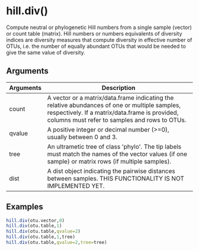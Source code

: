 # hill.div()

Compute neutral or phylogenetic Hill numbers from a single sample (vector) or count table (matrix). Hill numbers or numbers equivalents of diversity indices are diversity measures that compute diversity in effective number of OTUs, i.e. the number of equally abundant OTUs that would be needed to give the same value of diversity.

## Arguments
| Arguments | Description |
| ------------- | ------------- |
| count | A vector or a matrix/data.frame indicating the relative abundances of one or multiple samples, respectively. If a matrix/data.frame is provided, columns must refer to samples and rows to OTUs. |
| qvalue | A positive integer or decimal number (>=0), usually between 0 and 3. |
| tree | An ultrametic tree of class 'phylo'. The tip labels must match the names of the vector values (if one sample) or matrix rows (if multiple samples). |
| dist | A dist object indicating the pairwise distances between samples. THIS FUNCTIONALITY IS NOT IMPLEMENTED YET.  |

## Examples
````R
hill.div(otu.vector,0)
hill.div(otu.table,1)
hill.div(otu.table,qvalue=2)
hill.div(otu.table,1,tree)
hill.div(otu.table,qvalue=2,tree=tree)
````
